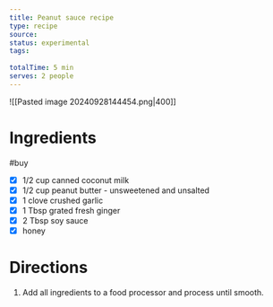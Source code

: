 ```yaml
---
title: Peanut sauce recipe
type: recipe
source: 
status: experimental
tags:
  
totalTime: 5 min
serves: 2 people
---
```

![[Pasted image 20240928144454.png|400]]
# Ingredients
#buy
- [x] 1/2 cup canned coconut milk
- [x] 1/2 cup peanut butter - unsweetened and unsalted
- [x] 1 clove crushed garlic
- [x] 1 Tbsp grated fresh ginger
- [x] 2 Tbsp soy sauce
- [x] honey
# Directions
1. Add all ingredients to a food processor and process until smooth.